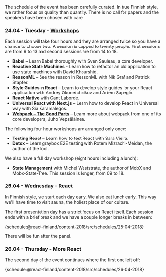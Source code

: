 The schedule of the event has been carefully curated. In true Finnish style, we rather focus on quality than quantity. There is no call for papers and the speakers have been chosen with care.

### 24.04 - Tuesday - [Workshops](/workshops/)

Each session will take four hours and they are arranged twice so you have a chance to choose two. A session is capped to twenty people. First sessions are from 9 to 13 and second sessions are from 14 to 18.

* **Babel** – Learn Babel thoroughly with Sven Sauleau, a core developer.
* **Reactive State Machines** - Learn how to refactor an old application to use state machines with David Khourshid.
* **ReasonML** – See the reason in ReasonML with Nik Graf and Patrick Stapfer.
* **Style Guides in React** – Learn to develop style guides for your React application with Andrey Okonetchnikov and Artem Sapegin.
* **React Native** with Gant Laborde.
* **Universal React with Next.js** – Learn how to develop React in Universal way with Sia Karamalegos.
* **[Webpack – The Good Parts](https://presentations.survivejs.com/webpack-the-good-parts/)** – Learn more about webpack from one of its core developers, Juho Vepsäläinen.

The following four hour workshops are arranged only once:

* **Testing React** – Learn how to test React with Sara Vieira.
* **Detox** – Learn graybox E2E testing with Rotem Mizrachi-Meidan, the author of the tool.

We also have a full day workshop (eight hours including a lunch):

* **State Management** with Michel Weststrate, the author of MobX and Mobx-State-Tree. This session is longer, from 09 to 18.

### 25.04 - Wednesday - React

In Finnish style, we start each day early. We also eat lunch early. This way we'll have time to visit sauna, the holiest place of our culture.

The first presentation day has a strict focus on React itself. Each session ends with a brief break and we have a couple longer breaks in between:

{schedule:@react-finland/content-2018/src/schedules/25-04-2018}

There will be fun after the panel.

### 26.04 - Thursday - More React

The second day of the event continues where the first one left off:

{schedule:@react-finland/content-2018/src/schedules/26-04-2018}
